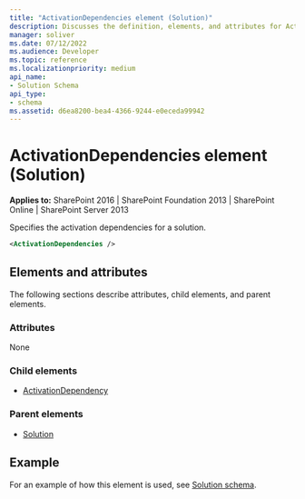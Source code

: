 ```yaml
---
title: "ActivationDependencies element (Solution)"
description: Discusses the definition, elements, and attributes for ActivationDependencies element (Solution).
manager: soliver
ms.date: 07/12/2022
ms.audience: Developer
ms.topic: reference
ms.localizationpriority: medium
api_name:
- Solution Schema
api_type:
- schema
ms.assetid: d6ea8200-bea4-4366-9244-e0eceda99942
---
```


# ActivationDependencies element (Solution)

**Applies to:** SharePoint 2016 | SharePoint Foundation 2013 | SharePoint Online | SharePoint Server 2013

Specifies the activation dependencies for a solution.

```xml
<ActivationDependencies />
```

## Elements and attributes

The following sections describe attributes, child elements, and parent elements.

### Attributes

None

### Child elements

- [ActivationDependency](activationdependency-element-solution.md)

### Parent elements

- [Solution](solution-element-solution.md)

## Example

For an example of how this element is used, see [Solution schema](solution-schema.md).
